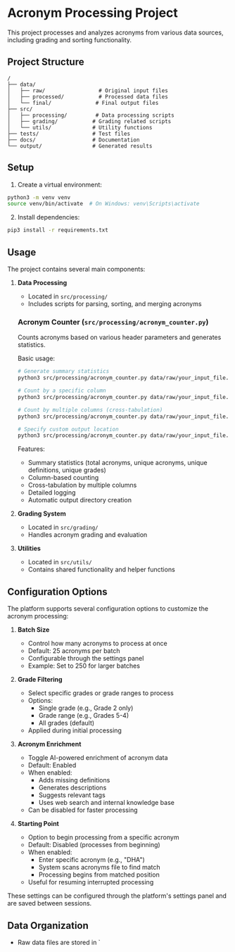 # Acronym Processing Project

This project processes and analyzes acronyms from various data sources, including grading and sorting functionality.

## Project Structure

```
/
├── data/
│   ├── raw/                 # Original input files
│   ├── processed/           # Processed data files
│   └── final/              # Final output files
├── src/
│   ├── processing/         # Data processing scripts
│   ├── grading/           # Grading related scripts
│   └── utils/             # Utility functions
├── tests/                 # Test files
├── docs/                  # Documentation
└── output/                # Generated results
```

## Setup

1. Create a virtual environment:
```bash
python3 -m venv venv
source venv/bin/activate  # On Windows: venv\Scripts\activate
```

2. Install dependencies:
```bash
pip3 install -r requirements.txt
```

## Usage

The project contains several main components:

1. **Data Processing**
   - Located in `src/processing/`
   - Includes scripts for parsing, sorting, and merging acronyms
   
   ### Acronym Counter (`src/processing/acronym_counter.py`)
   Counts acronyms based on various header parameters and generates statistics.
   
   Basic usage:
   ```bash
   # Generate summary statistics
   python3 src/processing/acronym_counter.py data/raw/your_input_file.csv
   
   # Count by a specific column
   python3 src/processing/acronym_counter.py data/raw/your_input_file.csv --column Grade
   
   # Count by multiple columns (cross-tabulation)
   python3 src/processing/acronym_counter.py data/raw/your_input_file.csv --columns Grade Tags
   
   # Specify custom output location
   python3 src/processing/acronym_counter.py data/raw/your_input_file.csv --output data/processed/custom_output.csv
   ```
   
   Features:
   - Summary statistics (total acronyms, unique acronyms, unique definitions, unique grades)
   - Column-based counting
   - Cross-tabulation by multiple columns
   - Detailed logging
   - Automatic output directory creation

2. **Grading System**
   - Located in `src/grading/`
   - Handles acronym grading and evaluation

3. **Utilities**
   - Located in `src/utils/`
   - Contains shared functionality and helper functions

## Configuration Options

The platform supports several configuration options to customize the acronym processing:

1. **Batch Size**
   - Control how many acronyms to process at once
   - Default: 25 acronyms per batch
   - Configurable through the settings panel
   - Example: Set to 250 for larger batches

2. **Grade Filtering**
   - Select specific grades or grade ranges to process
   - Options:
     - Single grade (e.g., Grade 2 only)
     - Grade range (e.g., Grades 5-4)
     - All grades (default)
   - Applied during initial processing

3. **Acronym Enrichment**
   - Toggle AI-powered enrichment of acronym data
   - Default: Enabled
   - When enabled:
     - Adds missing definitions
     - Generates descriptions
     - Suggests relevant tags
     - Uses web search and internal knowledge base
   - Can be disabled for faster processing

4. **Starting Point**
   - Option to begin processing from a specific acronym
   - Default: Disabled (processes from beginning)
   - When enabled:
     - Enter specific acronym (e.g., "DHA")
     - System scans acronyms file to find match
     - Processing begins from matched position
   - Useful for resuming interrupted processing

These settings can be configured through the platform's settings panel and are saved between sessions.

## Data Organization

- Raw data files are stored in `